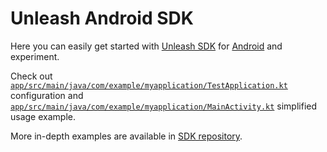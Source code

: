 # Unleash Android SDK

Here you can easily get started with [Unleash SDK](https://github.com/Unleash/unleash-android) for [Android](https://www.android.com/) and experiment.

Check out [`app/src/main/java/com/example/myapplication/TestApplication.kt`](./app/src/main/java/com/example/myapplication/TestApplication.kt) configuration and [`app/src/main/java/com/example/myapplication/MainActivity.kt`](./app/src/main/java/com/example/myapplication/MainActivity.kt) simplified usage example.

More in-depth examples are available in [SDK repository](https://github.com/Unleash/unleash-android).
